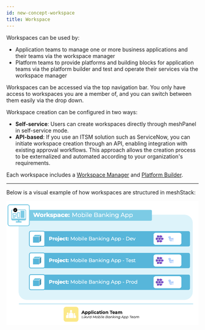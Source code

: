 ```yaml
---
id: new-concept-workspace
title: Workspace
---
```


Workspaces can be used by:

- Application teams to manage one or more business applications and their teams via the workspace manager
- Platform teams to provide platforms and building blocks for application teams via the platform builder and test and operate their services via the workspace manager

Workspaces can be accessed via the top navigation bar. You only have access to workspaces you are a member of, and you can switch between them easily via the drop down.

Workspace creation can be configured in two ways:

- **Self-service**: Users can create workspaces directly through meshPanel in self-service mode.
- **API-based**: If you use an ITSM solution such as ServiceNow, you can initiate workspace creation through an API, enabling integration with existing approval workflows. This approach allows the creation process to be externalized and automated according to your organization's requirements.

Each workspace includes a [Workspace Manager](new-concept-meshstackareas#workspace-manager) and [Platform Builder](new-concept-meshstackareas#platform-builder).

---
Below is a visual example of how workspaces are structured in meshStack:

![Workspace concept diagram](./assets/new_concept/concept_workspace.png)

<!--
## Related Resources

- [How to Manage Workspaces](new-guide-how-to-manage-a-workspace)
- [How to Limit Workspace Resources](new-guide-how-to-limit-workspace-resources)
- [meshStack Areas](new-concept-meshstackareas)
- [Workspace Users and Permissions](new-concept-users-and-groups#workspace-users-and-permissions)
-->

